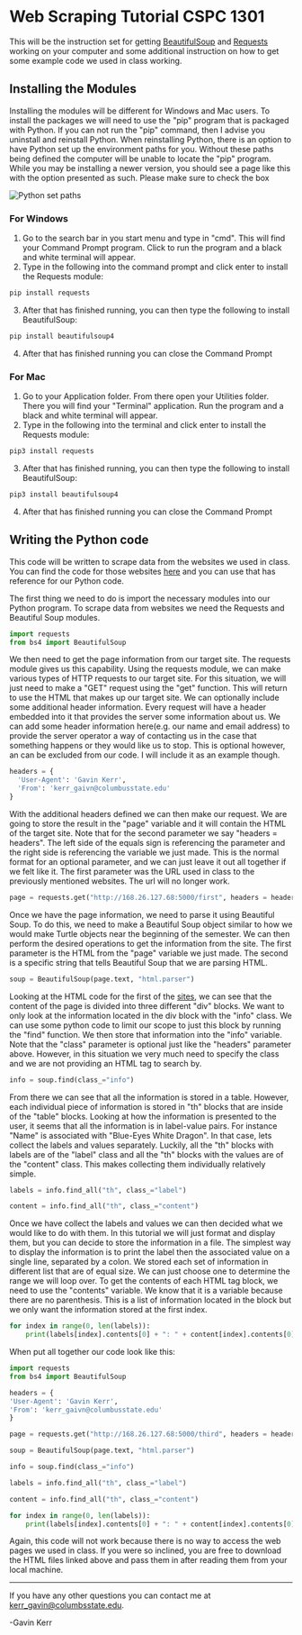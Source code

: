 # Web Scraping Tutorial CSPC 1301
This will be the instruction set for getting [BeautifulSoup](https://www.crummy.com/software/BeautifulSoup/) and [Requests](http://docs.python-requests.org/en/master/) working on your computer and some additional instruction on how to get some example code we used in class working.

## Installing the Modules
Installing the modules will be different for Windows and Mac users. To install the packages we will need to use the "pip" program that is packaged with Python. If you can not run the "pip" command, then I advise you uninstall and reinstall Python. When reinstalling Python, there is an option to have Python set up the environment paths for you. Without these paths being defined the computer will be unable to locate the "pip" program. While you may be installing a newer version, you should see a page like this with the option presented as such. Please make sure to check the box

![Python set paths](https://loadbalancerblog.com/sites/default/files/images/image003.jpg)

### For Windows

1. Go to the search bar in you start menu and type in "cmd". This will find your Command Prompt program. Click to run the program and a black and white terminal will appear.
2. Type in the following into the command prompt and click enter to install the Requests module:
```bash
pip install requests
```
3. After that has finished running, you can then type the following to install BeautifulSoup:
```bash
pip install beautifulsoup4
```
4. After that has finished running you can close the Command Prompt

### For Mac
1. Go to your Application folder. From there open your Utilities folder. There you will find your "Terminal" application. Run the program and a black and white terminal will appear.
2. Type in the following into the terminal and click enter to install the Requests module:
```bash
pip3 install requests
```
3. After that has finished running, you can then type the following to install BeautifulSoup:
```bash
pip3 install beautifulsoup4
```
4. After that has finished running you can close the Command Prompt

## Writing the Python code

This code will be written to scrape data from the websites we used in class. You can find the code for those websites [here](https://github.com/kerrgavin/cpscwebscraping/tree/master/app/templates) and you can use that has reference for our Python code.

The first thing we need to do is import the necessary modules into our Python program. To scrape data from websites we need the Requests and Beautiful Soup modules.
```Python
import requests
from bs4 import BeautifulSoup
```

We then need to get the page information from our target site. The requests module gives us this capability. Using the requests module, we can make various types of HTTP requests to our target site. For this situation, we will just need to make a "GET" request using the "get" function. This will return to use the HTML that makes up our target site. We can optionally include some additional header information. Every request will have a header embedded into it that provides the server some information about us. We can add some header information here(e.g. our name and email address) to provide the server operator a way of contacting us in the case that something happens or they would like us to stop. This is optional however, an can be excluded from our code. I will include it as an example though.
```python
headers = {
  'User-Agent': 'Gavin Kerr',
  'From': 'kerr_gaivn@columbusstate.edu'
}
```
With the additional headers defined we can then make our request. We are going to store the result in the "page" variable and it will contain the HTML of the target site. Note that for the second parameter we say "headers = headers". The left side of the equals sign is referencing the parameter and the right side is referencing the variable we just made. This is the normal format for an optional parameter, and we can just leave it out all together if we felt like it. The first parameter was the URL used in class to the previously mentioned websites. The url will no longer work.
```python
page = requests.get("http://168.26.127.68:5000/first", headers = headers)
```
Once we have the page information, we need to parse it using Beautiful Soup. To do this, we need to make a Beautiful Soup object similar to how we would make Turtle objects near the beginning of the semester. We can then perform the desired operations to get the information from the site. The first parameter is the HTML from the "page" variable we just made. The second is a specific string that tells Beautiful Soup that we are parsing HTML.
```python
soup = BeautifulSoup(page.text, "html.parser")
```
Looking at the HTML code for the first of the [sites](https://github.com/kerrgavin/cpscwebscraping/blob/master/app/templates/BlueEyesWhiteDragon.html), we can see that the content of the page is divided into three different "div" blocks. We want to only look at the information located in the div block with the "info" class. We can use some python code to limit our scope to just this block by running the "find" function. We then store that information into the "info" variable. Note that the "class" parameter is optional just like the "headers" parameter above. However, in this situation we very much need to specify the class and we are not providing an HTML tag to search by.
```python
info = soup.find(class_="info")
```
From there we can see that all the information is stored in a table. However, each individual piece of information is stored in "th" blocks that are inside of the "table" blocks. Looking at how the information is presented to the user, it seems that all the information is in label-value pairs. For instance "Name" is associated with "Blue-Eyes White Dragon". In that case, lets collect the labels and values separately. Luckily, all the "th" blocks with labels are of the "label" class and all the "th" blocks with the values are of the "content" class. This makes collecting them individually relatively simple.
```python
labels = info.find_all("th", class_="label")

content = info.find_all("th", class_="content")
```
Once we have collect the labels and values we can then decided what we would like to do with them. In this tutorial we will just format and display them, but you can decide to store the information in a file. The simplest way to display the information is to print the label then the associated value on a single line, separated by a colon. We stored each set of information in different list that are of equal size. We can just choose one to determine the range we will loop over. To get the contents of each HTML tag block, we need to use the "contents" variable. We know that it is a variable because there are no parenthesis. This is a list of information located in the block but we only want the information stored at the first index.
```python
for index in range(0, len(labels)):
    print(labels[index].contents[0] + ": " + content[index].contents[0])
```
When put all together our code look like this:
```python
import requests
from bs4 import BeautifulSoup

headers = {
'User-Agent': 'Gavin Kerr',
'From': 'kerr_gaivn@columbusstate.edu'
}

page = requests.get("http://168.26.127.68:5000/third", headers = headers)

soup = BeautifulSoup(page.text, "html.parser")

info = soup.find(class_="info")

labels = info.find_all("th", class_="label")

content = info.find_all("th", class_="content")

for index in range(0, len(labels)):
    print(labels[index].contents[0] + ": " + content[index].contents[0])

```
Again, this code will not work because there is no way to access the web pages we used in class. If you were so inclined, you are free to download the HTML files linked above and pass them in after reading them from your local machine.
___
If you have any other questions you can contact me at kerr_gavin@columbsstate.edu.

-Gavin Kerr
